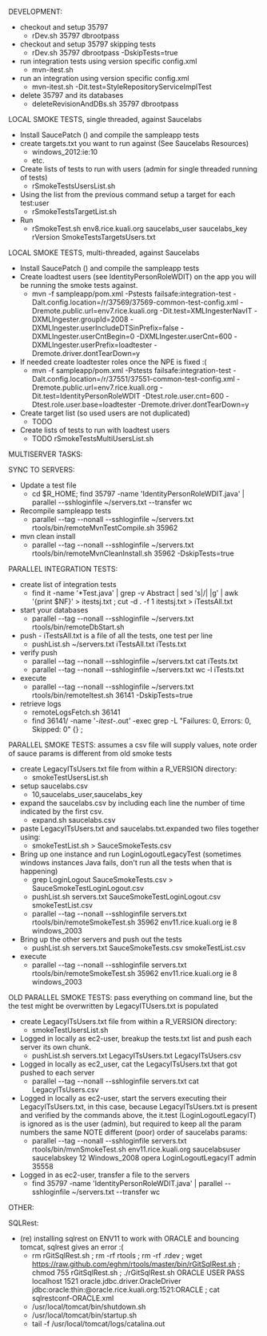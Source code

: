 DEVELOPMENT:
* checkout and setup 35797
    * rDev.sh 35797 dbrootpass
* checkout and setup 35797 skipping tests
    * rDev.sh 35797 dbrootpass -DskipTests=true
* run integration tests using version specific config.xml
    * mvn-itest.sh 
* run an integration using version specific config.xml
    * mvn-itest.sh -Dit.test=StyleRepositoryServiceImplTest
* delete 35797 and its databases
    * deleteRevisionAndDBs.sh 35797 dbrootpass

LOCAL SMOKE TESTS, single threaded, against Saucelabs
* Install SaucePatch () and compile the sampleapp tests
* create targets.txt you want to run against (See Saucelabs Resources)
    * windows_2012:ie:10
    * etc.
* Create lists of tests to run with users (admin for single threaded running of tests)
    * rSmokeTestsUsersList.sh
* Using the list from the previous command setup a target for each test:user
    * rSmokeTestsTargetList.sh
* Run
    * rSmokeTest.sh env8.rice.kuali.org saucelabs_user saucelabs_key rVersion SmokeTestsTargetsUsers.txt

LOCAL SMOKE TESTS, multi-threaded, against Saucelabs
* Install SaucePatch () and compile the sampleapp tests
* Create loadtest users (see IdentityPersonRoleWDIT) on the app you will be running the smoke tests against.
    * mvn -f sampleapp/pom.xml -Pstests failsafe:integration-test -Dalt.config.location=/r/37569/37569-common-test-config.xml -Dremote.public.url=env7.rice.kuali.org -Dit.test=XMLIngesterNavIT -DXMLIngester.groupId=2008 -DXMLIngester.userIncludeDTSinPrefix=false -DXMLIngester.userCntBegin=0 -DXMLIngester.userCnt=600  -DXMLIngester.userPrefix=loadtester -Dremote.driver.dontTearDown=y
* If needed create loadtester roles once the NPE is fixed :(
    * mvn -f sampleapp/pom.xml -Pstests failsafe:integration-test -Dalt.config.location=/r/37551/37551-common-test-config.xml -Dremote.public.url=env7.rice.kuali.org -Dit.test=IdentityPersonRoleWDIT -Dtest.role.user.cnt=600 -Dtest.role.user.base=loadtester -Dremote.driver.dontTearDown=y 
* Create target list (so used users are not duplicated)
    * TODO
* Create lists of tests to run with loadtest users
    * TODO rSmokeTestsMultiUsersList.sh


MULTISERVER TASKS:

SYNC TO SERVERS:
* Update a test file
    * cd $R_HOME; find 35797 -name 'IdentityPersonRoleWDIT.java' | parallel --sshloginfile ~/servers.txt --transfer wc
* Recompile sampleapp tests
    * parallel --tag --nonall --sshloginfile ~/servers.txt rtools/bin/remoteMvnTestCompile.sh 35962
* mvn clean install
    * parallel --tag --nonall --sshloginfile ~/servers.txt rtools/bin/remoteMvnCleanInstall.sh 35962 -DskipTests=true

PARALLEL INTEGRATION TESTS:
* create list of integration tests
    * find it -name '*Test.java' | grep -v Abstract | sed 's|/| |g' | awk '{print $NF}' > itestsj.txt ; cut -d . -f 1 itestsj.txt > iTestsAll.txt
* start your databases
    * parallel --tag --nonall --sshloginfile ~/servers.txt rtools/bin/remoteDbStart.sh
* push - iTestsAll.txt is a file of all the tests, one test per line
    * pushList.sh ~/servers.txt iTestsAll.txt iTests.txt
* verify push
    * parallel --tag --nonall --sshloginfile ~/servers.txt cat iTests.txt
    * parallel --tag --nonall --sshloginfile ~/servers.txt wc -l iTests.txt
* execute
    * parallel --tag --nonall --sshloginfile ~/servers.txt rtools/bin/remoteItest.sh 36141 -DskipTests=true
* retrieve logs
    * remoteLogsFetch.sh 36141
    * find 36141/ -name '*-itest-*.out' -exec grep -L "Failures: 0, Errors: 0, Skipped: 0" {} \;

PARALLEL SMOKE TESTS: assumes a csv file will supply values, note order of sauce params is different from old smoke tests
* create LegacyITsUsers.txt file from within a R_VERSION directory:
    * smokeTestUsersList.sh
* setup saucelabs.csv
   * 10,saucelabs_user,saucelabs_key
* expand the saucelabs.csv by including each line the number of time indicated by the first csv.
   * expand.sh saucelabs.csv
* paste LegacyITsUsers.txt and saucelabs.txt.expanded two files together using:
   * smokeTestList.sh > SauceSmokeTests.csv
* Bring up one instance and run LoginLogoutLegacyTest (sometimes windows instances Java fails, don't run all the tests when that is happening)
   * grep LoginLogout SauceSmokeTests.csv > SauceSmokeTestLoginLogout.csv
   * pushList.sh servers.txt SauceSmokeTestLoginLogout.csv smokeTestList.csv
   * parallel --tag --nonall --sshloginfile servers.txt rtools/bin/remoteSmokeTest.sh 35962 env11.rice.kuali.org ie 8 windows_2003
* Bring up the other servers and push out the tests
   * pushList.sh servers.txt SauceSmokeTests.csv smokeTestList.csv
* execute
   * parallel --tag --nonall --sshloginfile servers.txt rtools/bin/remoteSmokeTest.sh 35962 env11.rice.kuali.org ie 8 windows_2003

OLD PARALLEL SMOKE TESTS: pass everything on command line, but the the test might be overwritten by LegacyITUsers.txt is populated
* create LegacyITsUsers.txt file from within a R_VERSION directory:
    * smokeTestUsersList.sh
* Logged in locally as ec2-user, breakup the tests.txt list and push each server its own chunk. 
   * pushList.sh servers.txt LegacyITsUsers.txt LegacyITsUsers.csv
* Logged in locally as ec2_user, cat the LegacyITsUsers.txt that got pushed to each server
    * parallel --tag --nonall --sshloginfile servers.txt  cat LegacyITsUsers.csv
* Logged in locally as ec2-user, start the servers executing their LegacyITsUsers.txt, in this case, because LegacyITsUsers.txt is present and verified by the commands above, the it.test (LoginLogoutLegacyIT) is ignored as is the user (admin), but required to keep all the param numbers the same NOTE different (poor) order of saucelabs params:
    * parallel --tag --nonall --sshloginfile servers.txt rtools/bin/mvnSmokeTest.sh env11.rice.kuali.org saucelabsuser saucelabskey 12 Windows_2008 opera LoginLogoutLegacyIT admin 35558
* Logged in as ec2-user, transfer a file to the servers
    * find 35797 -name 'IdentityPersonRoleWDIT.java' | parallel --sshloginfile ~/servers.txt --transfer wc


OTHER:

SQLRest:
* (re) installing sqlrest on ENV11 to work with ORACLE and bouncing tomcat, sqlrest gives an error :(
    * rm rGitSqlRest.sh ; rm -rf rtools ; rm -rf .rdev ; wget https://raw.github.com/eghm/rtools/master/bin/rGitSqlRest.sh ; chmod 755 rGitSqlRest.sh ; ./rGitSqlRest.sh ORACLE USER PASS localhost 1521 oracle.jdbc.driver.OracleDriver jdbc:oracle:thin:@oracle.rice.kuali.org:1521:ORACLE ; cat sqlrestconf-ORACLE.xml
    * /usr/local/tomcat/bin/shutdown.sh
    * /usr/local/tomcat/bin/startup.sh
    * tail -f /usr/local/tomcat/logs/catalina.out
